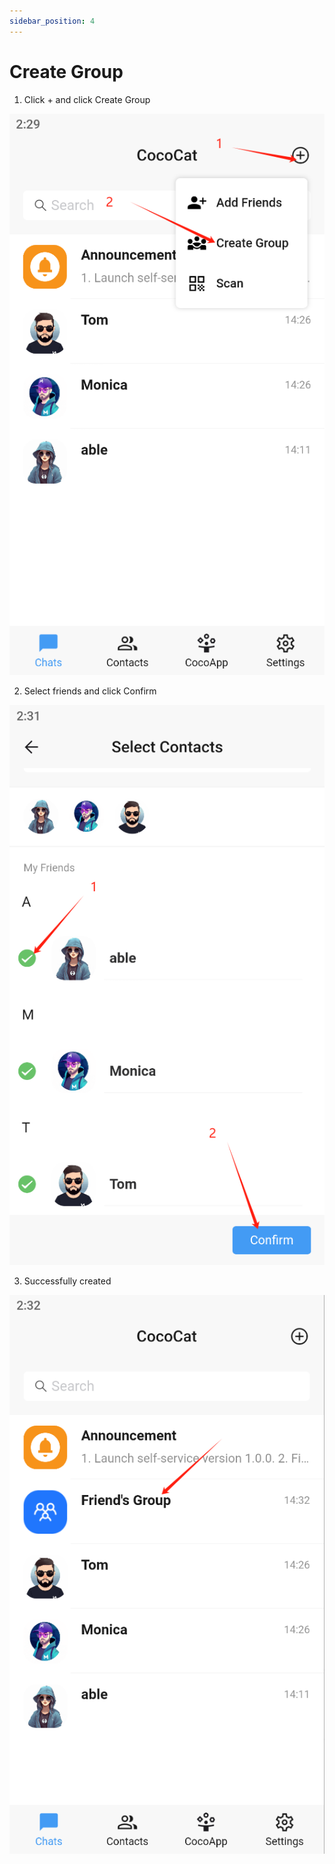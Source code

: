 ```yaml
---
sidebar_position: 4
---
```


# Create Group

1. Click + and click Create Group 



![img](img/Create-a-community-1.png)



2. Select friends and click Confirm



![img](img/Create-a-community-2.png)



3. Successfully created



![img](img/Create-a-community-3.png)


